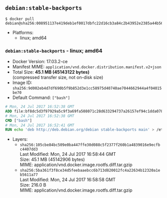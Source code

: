 ## `debian:stable-backports`

```console
$ docker pull debian@sha256:008951137e419deb1ef0017dbfc22d16cb3a84c2b43952e2385a44b56e79dbd9
```

-	Platforms:
	-	linux; amd64

### `debian:stable-backports` - linux; amd64

-	Docker Version: 17.03.2-ce
-	Manifest MIME: `application/vnd.docker.distribution.manifest.v2+json`
-	Total Size: **45.1 MB (45143122 bytes)**  
	(compressed transfer size, not on-disk size)
-	Image ID: `sha256:9d002eb4d7df690b5f9b852d3e1cc58975d40740ae7044662944a4f04015be70`
-	Default Command: `["bash"]`

```dockerfile
# Mon, 24 Jul 2017 16:52:38 GMT
ADD file:bf8dc5d3f97929a5c9f3a69fa508071c28d633294737a26157ef94c1dda078ac in / 
# Mon, 24 Jul 2017 16:52:38 GMT
CMD ["bash"]
# Mon, 24 Jul 2017 16:52:41 GMT
RUN echo 'deb http://deb.debian.org/debian stable-backports main' > /etc/apt/sources.list.d/backports.list
```

-	Layers:
	-	`sha256:105cbe84bc509e0ba447ffe30d088c5f2377f260b1a4839016e9ecfbc4407dd3`  
		Last Modified: Mon, 24 Jul 2017 16:58:44 GMT  
		Size: 45.1 MB (45142906 bytes)  
		MIME: application/vnd.docker.image.rootfs.diff.tar.gzip
	-	`sha256:5ba361f3f8ce34d5feebaaebcc6b713d820012fc4a22634b12320a1eb5611a77`  
		Last Modified: Mon, 24 Jul 2017 16:58:58 GMT  
		Size: 216.0 B  
		MIME: application/vnd.docker.image.rootfs.diff.tar.gzip
